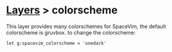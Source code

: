 # [Layers](https://spacevim.org/layers) > colorscheme

This layer provides many colorschemes for SpaceVim, the default colorscheme is gruvbox. to change the colorscheme:
```vim
let g:spacevim_colorscheme = 'onedark'
```

